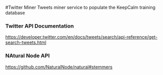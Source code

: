 #Twitter Miner
Tweets miner service to populate the KeepCalm training database

### Twitter API Documentation
https://developer.twitter.com/en/docs/tweets/search/api-reference/get-search-tweets.html

### NAtural Node API
https://github.com/NaturalNode/natural#stemmers